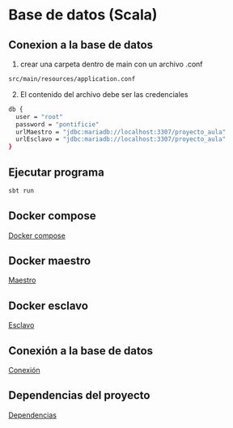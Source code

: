 # Base de datos (Scala)

## Conexion a la base de datos

1. crear una carpeta dentro de main con un archivo .conf

```bash
src/main/resources/application.conf
```

2. El contenido del archivo debe ser las credenciales

```bash
db {
  user = "root"
  password = "pontificie"
  urlMaestro = "jdbc:mariadb://localhost:3307/proyecto_aula"
  urlEsclavo = "jdbc:mariadb://localhost:3307/proyecto_aula"
}
```

## Ejecutar programa

```bash
sbt run
```

## Docker compose
[Docker compose](https://github.com/Proyecto-Boston/database-scala/blob/main/docker-compose.yml)

## Docker maestro
[Maestro](https://github.com/Proyecto-Boston/database-scala/tree/main/docker-master)

## Docker esclavo 
[Esclavo](https://github.com/Proyecto-Boston/database-scala/tree/main/docker-slave)

## Conexión a la base de datos
[Conexión](https://github.com/Proyecto-Boston/database-scala/blob/main/src/main/scala/example/DatabaseConfig.scala)

## Dependencias del proyecto
[Dependencias](https://github.com/Proyecto-Boston/database-scala/blob/main/build.sbt)